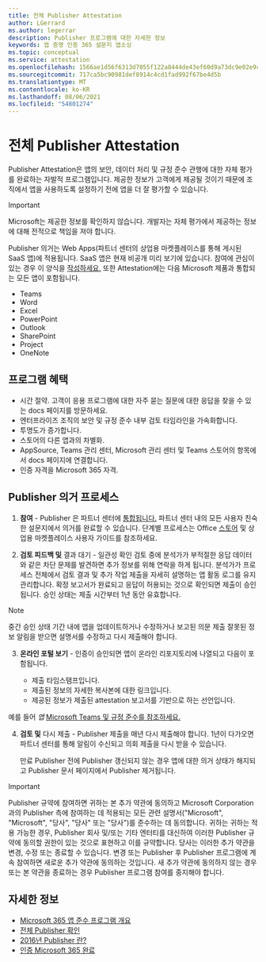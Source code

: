 ```yaml
---
title: 전체 Publisher Attestation
author: LGerrard
ms.author: legerrar
description: Publisher 프로그램에 대한 자세한 정보
keywords: 앱 증명 인증 365 설문지 앱소싱
ms.topic: conceptual
ms.service: attestation
ms.openlocfilehash: 1566ae1d56f6313d7055f122a8444de43ef60d9a73dc9e02e9cb2b1b86ae5a7c
ms.sourcegitcommit: 717ca5bc90981def8914c4cd1fad992f67be4d5b
ms.translationtype: MT
ms.contentlocale: ko-KR
ms.lasthandoff: 08/06/2021
ms.locfileid: "54801274"
---
```

# <a name="complete-publisher-attestation"></a>전체 Publisher Attestation

Publisher Attestation은 앱의 보안, 데이터 처리 및 규정 준수 관행에 대한 자체 평가를 완료하는 자발적 프로그램입니다. 제공한 정보가 고객에게 제공될 것이기 때문에 조직에서 앱을 사용하도록 설정하기 전에 앱을 더 잘 평가할 수 있습니다. 

> [!IMPORTANT]
> Microsoft는 제공한 정보를 확인하지 않습니다. 개발자는 자체 평가에서 제공하는 정보에 대해 전적으로 책임을 져야 합니다. 

Publisher 의거는 Web Apps(파트너 센터의 상업용 마켓플레이스를 통해 게시된 SaaS 앱)에 적용됩니다. SaaS 앱은 현재 비공개 미리 보기에 있습니다. 참여에 관심이 있는 경우 이 양식을 [작성하세요.](https://customervoice.microsoft.com/Pages/ResponsePage.aspx?id=v4j5cvGGr0GRqy180BHbR4cf3qxCU_RNtqjCSalFdSFUNDMzTVJKR0wzTEJRSFJVSk9OQUlOV0RJSyQlQCN0PWcu) 또한 Attestation에는 다음 Microsoft 제품과 통합되는 모든 앱이 포함됩니다.
- Teams
- Word
- Excel
- PowerPoint 
- Outlook
- SharePoint
- Project
- OneNote


## <a name="program-benefits"></a>프로그램 혜택
- 시간 절약. 고객이 응용 프로그램에 대한 자주 묻는 질문에 대한 응답을 찾을 수 있는 docs 페이지를 방문하세요. 
- 엔터프라이즈 조직의 보안 및 규정 준수 내부 검토 타임라인을 가속화합니다.
- 투명도가 증가합니다.
- 스토어의 다른 앱과의 차별화. 
- AppSource, Teams 관리 센터, Microsoft 관리 센터 및 Teams 스토어의 항목에서 docs 페이지에 연결합니다. 
- 인증 자격을 Microsoft 365 자격.
 

## <a name="publisher-attestation-process"></a>Publisher 의거 프로세스

1. **참여** - Publisher 은 파트너 센터에 [통합됩니다.](https://partner.microsoft.com) 파트너 센터 내의 모든 사용자 친숙한 설문지에서 의거를 완료할 수 있습니다. 단계별 프로세스는 Office [스토어](https://docs.microsoft.com/microsoft-365-app-certification/docs/userguide) [](https://docs.microsoft.com/en-us/microsoft-365-app-certification/docs/saasuserguide) 및 상업용 마켓플레이스 사용자 가이드를 참조하세요.

2. **검토 피드백 및** 결과 대기 - 일관성 확인 검토 중에 분석가가 부적절한 응답 데이터와 같은 차단 문제를 발견하면 추가 정보를 위해 연락을 하게 됩니다. 분석가가 프로세스 전체에서 검토 결과 및 추가 작업 제출을 자세히 설명하는 앱 활동 로그를 유지 관리합니다. 확정 보고서가 완료되고 응답이 허용되는 것으로 확인되면 제출이 승인됩니다. 승인 상태는 제출 시간부터 1년 동안 유효합니다.

> [!NOTE]
> 중간 승인 상태 기간 내에 앱을 업데이트하거나 수정하거나 보고된 의문 제출 잘못된 정보 알림을 받으면 설명서를 수정하고 다시 제출해야 합니다.

3. **온라인 포털 보기** - 인증이 승인되면 앱이 온라인 리포지토리에 나열되고 다음이 포함됩니다.

   - 제출 타임스탬프입니다.
   - 제출된 정보의 자세한 복사본에 대한 링크입니다.
   - 제공된 정보가 제출된 attestation 보고서를 기반으로 하는 선언입니다.

예를 들어 *앱* [Microsoft Teams 및 규정 준수를 참조하세요.](../teams/teams-apps.md)

4. **검토 및** 다시 제출 - Publisher 제출을 매년 다시 제출해야 합니다. 1년이 다가오면 파트너 센터를 통해 알림이 수신되고 의회 제출을 다시 받을 수 있습니다. 

   만료 Publisher 전에 Publisher 갱신되지 않는 경우 앱에 대한 의거 상태가 해지되고 Publisher 문서 페이지에서 Publisher 제거됩니다. 

>[!IMPORTANT]
>Publisher 규약에 참여하면 귀하는 본 추가 약관에 동의하고 Microsoft Corporation과의 Publisher 측에 참여하는 데 적용되는 모든 관련 설명서("Microsoft", "Microsoft", "당사", "당사" 또는 "당사")를 준수하는 데 동의합니다. 귀하는 귀하는 적용 가능한 경우, Publisher 회사 및/또는 기타 엔터티를 대신하여 이러한 Publisher 규약에 동의할 권한이 있는 것으로 표현하고 이를 규약합니다. 당사는 이러한 추가 약관을 변경, 수정 또는 종료할 수 있습니다. 변경 또는 Publisher 후 Publisher 프로그램에 계속 참여하면 새로운 추가 약관에 동의하는 것입니다. 새 추가 약관에 동의하지 않는 경우 또는 본 약관을 종료하는 경우 Publisher 프로그램 참여를 중지해야 합니다.

## <a name="learn-more"></a>자세한 정보

* [Microsoft 365 앱 준수 프로그램 개요](~/overview.md)  
* [전체 Publisher 확인](https://docs.microsoft.com/azure/active-directory/develop/mark-app-as-publisher-verified)  
* [2016년 Publisher 란?](~/docs/enterprise-app-attestation-guide.md)  
* [인증 Microsoft 365 완료](~/docs/certification.md)
